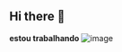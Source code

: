 ## Hi there 👋
**estou trabalhando**
![image](https://github.com/user-attachments/assets/0550abdf-c3a6-498d-abe4-4f6be3d2d5c9)

<!--
**Cleytinhodograu1/Cleytinhodograu1** is a ✨ _special_ ✨ repository because its `README.md` (this file) appears on your GitHub profile.

Here are some ideas to get you started:
![image](https://github.com/user-attachments/assets/0550abdf-c3a6-498d-abe4-4f6be3d2d5c9)

- 🔭 I’m currently working on ...
- 🌱 I’m currently learning ...
- 👯 I’m looking to collaborate on ...
- 🤔 I’m looking for help with ...
- 💬 Ask me about ...
- 📫 How to reach me: ...
- 😄 Pronouns: ...
- ⚡ Fun fact: ...
-->
